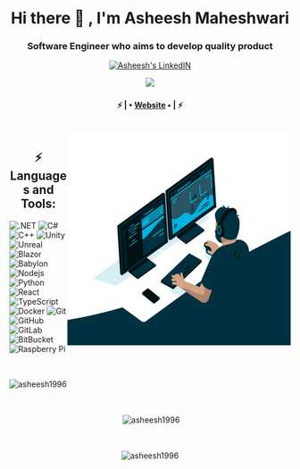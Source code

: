 <h1 align="center"> Hi there 👋 , I'm Asheesh Maheshwari </h1>
<h3 align="center">Software Engineer who aims to develop quality product</h3>

<div align=center>
<a href="https://www.linkedin.com/in/asheesh-maheshwari/"> <img alt="Asheesh's LinkedIN" width="22px" src="https://raw.githubusercontent.com/peterthehan/peterthehan/master/assets/linkedin.svg" /></a>

![](https://visitor-badge.laobi.icu/badge?page_id=asheesh1996.asheesh1996)

<h4>⚡ | • <a href="https://asheesh1996.github.io/Portfolio/">Website</a> • | ⚡</h4>
</div>

<br />

<img align="right" alt="GIF" src="https://github.com/asheesh1996/asheesh1996/blob/main/code.gif?raw=true" width="400" height="380 " />


<div align=left>
<p align="left">
<h2 align="center">⚡ Languages and Tools:</h2>

![.NET](https://img.shields.io/badge/-.NET-black?style=flat-square&logo=dotNET)
![C#](https://img.shields.io/badge/-C%20Sharp-black?style=flat-square&logo=csharp)
![C++](https://img.shields.io/badge/-C++-00599C?style=flat-square&logo=c)
![Unity](https://img.shields.io/badge/-%20unity%20-black?style=flat-square&logo=unity)
![Unreal](https://img.shields.io/badge/-%20Unreal%20-black?style=flat-square&logo=unreal%20engine)
![Blazor](https://img.shields.io/badge/-Blazor-black?style=flat-square&logo=%20Blazor%20Webassembly)
![Babylon](https://img.shields.io/badge/-%20Babylon%20-black?style=flat-square&logo=%20threejs)
![Nodejs](https://img.shields.io/badge/-Nodejs-black?style=flat-square&logo=Node.js)
![Python](https://img.shields.io/badge/-Python-black?style=flat-square&logo=Python)
![React](https://img.shields.io/badge/-React-black?style=flat-square&logo=react)
![TypeScript](https://img.shields.io/badge/-TypeScript-007ACC?style=flat-square&logo=typescript)
![Docker](https://img.shields.io/badge/-Docker-black?style=flat-square&logo=docker)
![Git](https://img.shields.io/badge/-Git-black?style=flat-square&logo=git)
![GitHub](https://img.shields.io/badge/-GitHub-181717?style=flat-square&logo=github)
![GitLab](https://img.shields.io/badge/-GitLab-FCA121?style=flat-square&logo=gitlab)
![BitBucket](https://img.shields.io/badge/-BitBucket-darkblue?style=flat-square&logo=bitbucket)
![Raspberry Pi](https://img.shields.io/badge/-Raspberry%20Pi-C51A4A?style=flat-square&logo=Raspberry-Pi)

<p align="center">

<br />


<p><img align="center"
    src="https://github-readme-stats.vercel.app/api/top-langs?username=asheesh1996&show_icons=true&locale=en&bg_color=0d1117&text_color=ffffff&layout=compact"
    alt="asheesh1996" 
    bg_color=#808080/></p>
</div>

<br />

<div align=center>
<p>&nbsp;<img align="center" src="https://github-readme-stats.vercel.app/api?username=asheesh1996&show_icons=true&locale=en&theme=radical&bg_color=0d1117&text_color=ffffff&repo=convoychat"
    alt="asheesh1996" /></p>

<br />

<p><img align="center" src="https://github-readme-streak-stats.herokuapp.com/?user=asheesh1996&theme=dark&background=0d1117&date_format=M%20j%5B%2C%20Y%5D" alt="asheesh1996" /></p>

<!-- <br>
<h3>Trophies :-</h3>
<p align="left"> <a href="https://github.com/ryo-ma/github-profile-trophy"><img
      src="https://github-profile-trophy.vercel.app/?username=adam-pw&bg_color=0d1117&text_color=ffffff" alt="adam-pw" /></a> </p> -->
      

<!--
**asheesh1996/asheesh1996** is a ✨ _special_ ✨ repository because its `README.md` (this file) appears on your GitHub profile.

Here are some ideas to get you started:

- 🔭 I’m currently working on ...
- 🌱 I’m currently learning ...
- 👯 I’m looking to collaborate on ...
- 🤔 I’m looking for help with ...
- 💬 Ask me about ...
- 📫 How to reach me: ...
- 😄 Pronouns: ...
- ⚡ Fun fact: ...
-->
